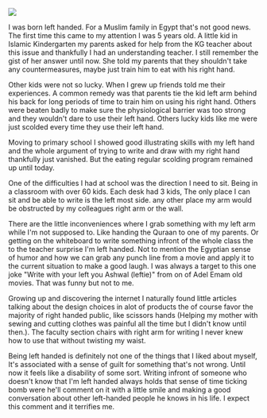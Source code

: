 ![](/public/IMG_20200913_195203.jpg)

I was born left handed. For a Muslim family in Egypt that's not good news. The first time this came to my attention I was 5 years old. A little kid in Islamic Kindergarten my parents asked for help from the KG teacher about this issue and thankfully I had an understanding teacher. I still remember the gist of her answer until now. She told my parents that they shouldn't take any countermeasures, maybe just train him to eat with his right hand.

Other kids were not so lucky. When I grew up friends told me their experiences. A common remedy was that parents tie the kid left arm behind his back for long periods of time to train him on using his right hand. Others were beaten badly to make sure the physiological barrier was too strong and they wouldn't dare to use their left hand. Others lucky kids like me were just scolded every time they use their left hand.

Moving to primary school I showed good illustrating skills with my left hand and the whole argument of trying to write and draw with my right hand thankfully just vanished. But the eating regular scolding program remained up until today.

One of the difficulties I had at school was the direction I need to sit. Being in a classroom with over 60 kids. Each desk had 3 kids, The only place I can sit and be able to write is the left most side. any other place my arm would be obstructed by my colleagues right arm or the wall.

There are the little inconveniences where I grab something with my left arm while I'm not supposed to. Like handing the Quraan to one of my parents. Or getting on the whiteboard to write something infront of the whole class the to the teacher surprise I'm left handed. Not to mention the Egyptian sense of humor and how we can grab any punch line from a movie and apply it to the current situation to make a good laugh. I was always a target to this one joke "Write with your left you Ashwal (leftie)" from on of Adel Emam old movies. That was funny but not to me.

Growing up and discovering the internet I naturally found little articles talking about the design choices in alot of products the of course favor the majority of right handed public, like scissors hands (Helping my mother with sewing and cutting clothes was painful all the time but I didn't know until then.). The faculty section chairs with right arm for writing I never knew how to use that without twisting my waist.

Being left handed is definitely not one of the things that I liked about myself, It's associated with a sense of guilt for something that's not wrong. Until now it feels like a disability of some sort. Writing infront of someone who doesn't know that I'm left handed always holds that sense of time ticking bomb were he'll comment on it with a little smile and making a good conversation about other left-handed people he knows in his life. I expect this comment and it terrifies me.
